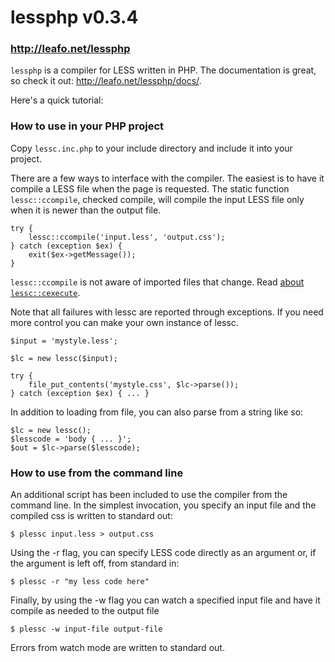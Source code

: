 # lessphp v0.3.4
### <http://leafo.net/lessphp>

`lessphp` is a compiler for LESS written in PHP. The documentation is great,
so check it out: <http://leafo.net/lessphp/docs/>.

Here's a quick tutorial:

### How to use in your PHP project

Copy `lessc.inc.php` to your include directory and include it into your project.

There are a few ways to interface with the compiler. The easiest is to have it
compile a LESS file when the page is requested. The static function 
`lessc::ccompile`, checked compile, will compile the input LESS file only when it
is newer than the output file.

	try {
		lessc::ccompile('input.less', 'output.css');
	} catch (exception $ex) {
		exit($ex->getMessage());
	}

`lessc::ccompile` is not aware of imported files that change. Read [about
`lessc::cexecute`](http://leafo.net/lessphp/docs/#compiling_automatically).

Note that all failures with lessc are reported through exceptions.
If you need more control you can make your own instance of lessc.

	$input = 'mystyle.less';

	$lc = new lessc($input);

	try {
		file_put_contents('mystyle.css', $lc->parse());
	} catch (exception $ex) { ... }

In addition to loading from file, you can also parse from a string like so:

	$lc = new lessc();
	$lesscode = 'body { ... }';
	$out = $lc->parse($lesscode);

### How to use from the command line

An additional script has been included to use the compiler from the command
line. In the simplest invocation, you specify an input file and the compiled
css is written to standard out:

	$ plessc input.less > output.css

Using the -r flag, you can specify LESS code directly as an argument or, if 
the argument is left off, from standard in:

	$ plessc -r "my less code here"

Finally, by using the -w flag you can watch a specified input file and have it 
compile as needed to the output file

	$ plessc -w input-file output-file

Errors from watch mode are written to standard out.


